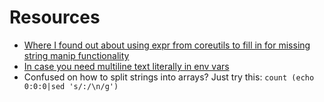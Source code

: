 <!-- 
.. title: Trying out Fish Shell
.. slug: trying-out-fish-shell
.. date: 2014-09-28 02:05:35 UTC-07:00
.. tags: shell,fish,draft
.. link: 
.. description: 
.. type: text
-->

# Resources
* [Where I found out about using expr from coreutils to fill in for missing string manip functionality](https://github.com/fish-shell/fish-shell/issues/924)
* [In case you need multiline text literally in env vars](https://github.com/fish-shell/fish-shell/issues/159)
* Confused on how to split strings into arrays? Just try this: ```count (echo 0:0:0|sed 's/:/\n/g')```
